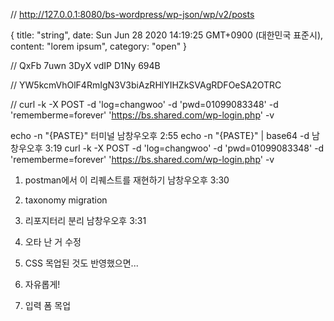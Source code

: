 // http://127.0.0.1:8080/bs-wordpress/wp-json/wp/v2/posts

{
  title: "string",
  date: Sun Jun 28 2020 14:19:25 GMT+0900 (대한민국 표준시),
  content: "lorem ipsum",
  category: "open"
}

// QxFb 7uwn 3DyX vdIP D1Ny 694B

// YW5kcmVhOlF4RmIgN3V3biAzRHlYIHZkSVAgRDFOeSA2OTRC

// curl -k -X POST -d 'log=changwoo' -d 'pwd=01099083348' -d 'rememberme=forever' 'https://bs.shared.com/wp-login.php' -v

echo -n "{PASTE}"
터미널
남창우오후 2:55
echo -n "{PASTE}" | base64 -d
남창우오후 3:19
curl -k -X POST -d 'log=changwoo' -d 'pwd=01099083348' -d 'rememberme=forever' 'https://bs.shared.com/wp-login.php' -v

1. postman에서 이 리퀘스트를 재현하기
남창우오후 3:30
2. taxonomy migration
3. 리포지터리 분리 
남창우오후 3:31
4. 오타 난 거 수정
5. CSS 목업된 것도 반영했으면...
6. 자유롭게!


1. 입력 폼 목업